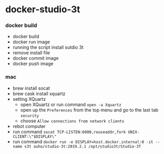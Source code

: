 # docker-studio-3t

### docker build
- docker build
- docker run image
- running the script install sutdio 3t
- remove install file
- docker commit image
- docker push image

### mac
- brew install socat
- brew cask install xquartz
- setting XQuartz
    - open XQuartz or run command `open -a Xquartz`
    - open up the `Preferences` from the top menu and go to the last tab `security`
    - choose `Allow connections from network clients`
- rebot computer
- run command `socat TCP-LISTEN:6000,reuseaddr,fork UNIX-CLIENT:\"$DISPLAY\"`
- run command `docker run -e DISPLAY=host.docker.internal:0 -it --name s3t auho/studio-3t:2019.2.1 /opt/studio3t/Studio-3T`